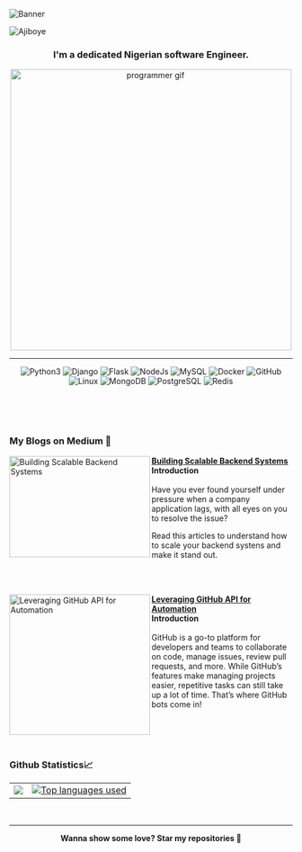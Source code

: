 <!-- <img alt="github" width="784" height="325" src="https://github.com/Adeleye080/Adeleye080/blob/master/Git.jpg" /> -->
![Banner](https://raw.githubusercontent.com/Adeleye080/Adeleye080/refs/heads/master/profile-banner.png)
<p align="left"> <img src="https://komarev.com/ghpvc/?username=Adeleye080&label=Profile%20views&color=0e75b6&style=flat" alt="Ajiboye" /> </p>

<h3 align="center">I'm a dedicated Nigerian software Engineer.</h3>
<p align="center"> <img align= "center" alt="programmer gif" width="500" src="https://cdn.dribbble.com/users/1162077/screenshots/3848914/media/320984a9ca58b3c73274c9259ecf6de8.gif"> </p>



___


<p align='center'>
<img alt="Python3" src="https://img.shields.io/badge/Python3-grey?style=for-the-badge&logo=python&logoColor=white">
<img alt="Django" src="https://img.shields.io/badge/Django-green?style=for-the-badge&logo=django&logoColor=white">
<img alt="Flask" src="https://img.shields.io/badge/Flask-violet?style=for-the-badge&logo=flask&logoColor=black">
<img alt="NodeJs" src="https://img.shields.io/badge/node.js-%23f2ca61.svg?style=for-the-badge&logo=node.js&logoColor=%FFFFFF"/>
<img alt="MySQL" src="https://img.shields.io/badge/mysql-%23168DF0?style=for-the-badge&logo=Mysql&logoColor=white">
<img alt="Docker" src="https://img.shields.io/badge/docker-violet?style=for-the-badge&logo=docker&logoColor=white">
<img alt="GitHub" src="https://img.shields.io/badge/github-grey?style=for-the-badge&logo=github&logoColor=white">
<img alt="Linux" src="https://img.shields.io/badge/linux-blue?style=for-the-badge&logo=linux&logoColor=blue&labelColor=white">
<img alt="MongoDB" src="https://img.shields.io/badge/Mongodb-green?style=for-the-badge&logo=mongodb&logoColor=white">
<img alt="PostgreSQL" src="https://img.shields.io/badge/postgresql-blue?style=for-the-badge&logo=postgresql&logoColor=blue&labelColor=white">
<img alt="Redis" src="https://img.shields.io/badge/redis-grey?style=for-the-badge&logo=redis&logoColor=white">
</p>

<br/><br/><br/>


### My Blogs on Medium 📙

<!-- MEDIUM_BLOG:START -->
<p align="left">
<a href="https://medium.com/@PiusAjiboye/building-scalable-backend-systems-f93caca515a8" title="Building Scalable Backend Systems"><img alt="Building Scalable Backend Systems" width="250px" height="180px" src="https://miro.medium.com/v2/resize:fit:640/format:webp/1*izty76PAjnTWuP6UxaYpWA.png"  width="250px" align="left" /></a>
<a href="https://medium.com/@PiusAjiboye/building-scalable-backend-systems-f93caca515a8" title="Building Scalable Backend Systems"><strong>Building Scalable Backend Systems</strong></a>
<br/> <b>Introduction</b><br /><br />
Have you ever found yourself under pressure when a company application lags, with all eyes on you to resolve the issue?

Read this articles to understand how to scale your backend systens and make it stand out. </p> <br/> <br/>
<p align="left">
<a href="https://medium.com/@PiusAjiboye/leveraging-github-api-for-automation-f93550c651ea" title="Leveraging GitHub API for Automation"><img src="https://miro.medium.com/v2/resize:fit:640/format:webp/1*9GY78UAYIOqtCcgU3yRqnA.jpeg" alt="Leveraging GitHub API for Automation" width="250px" align="left" /></a>
<a href="https://medium.com/@PiusAjiboye/leveraging-github-api-for-automation-f93550c651ea" title="Leveraging GitHub API for Automation"><strong>Leveraging GitHub API for Automation</strong></a>
<br/> <b>Introduction</b><br /><br />
  GitHub is a go-to platform for developers and teams to collaborate on code, manage issues, review pull requests, and more. While GitHub’s features make managing projects easier, repetitive tasks can still take up a lot of time. That’s where GitHub bots come in! </p> <br/> <br/>
<!-- MEDIUM_BLOG:END -->



<br />


### Github Statistics📈
<p>
  <!--- GITHUB_STATS: START -->
<table align="center">
  <tr>
    <!--
     <td>
       <a href="https://github.com/Adeleye080"><img alt="Github Statistics" src="https://github-readme-stats.vercel.app/api?username=Adeleye080&show_icons=true&count_private=true&theme=react&hide_border=true&bg_color=1d2a3a" /></a>
    </td>
    -->
    <td>
       <a href="http://www.github.com/Adeleye080"><img src="https://github-readme-streak-stats.herokuapp.com/?user=Adeleye080&stroke=ffffff&background=1d2a3a&ring=5BCDEC&fire=5BCDEC&currStreakNum=ffffff&currStreakLabel=5BCDEC&sideNums=ffffff&sideLabels=ffffff&dates=ffffff&hide_border=true" /></a>
    </td>
    <td>
      <a href="https://github.com/Adeleye080"><img alt="Top languages used" src="https://github-readme-stats.vercel.app/api/top-langs/?username=Adeleye080&langs_count=6&count_private=true&layout=compact&theme=react&hide_border=true&bg_color=1d2a3a"/></a>
    </td>
  </tr>
</table>
<br>
<!-- GITHUB_STATS:END -->
</P>


___


<p align="center"><b>Wanna show some love? Star my repositories 💙</b> </p>
